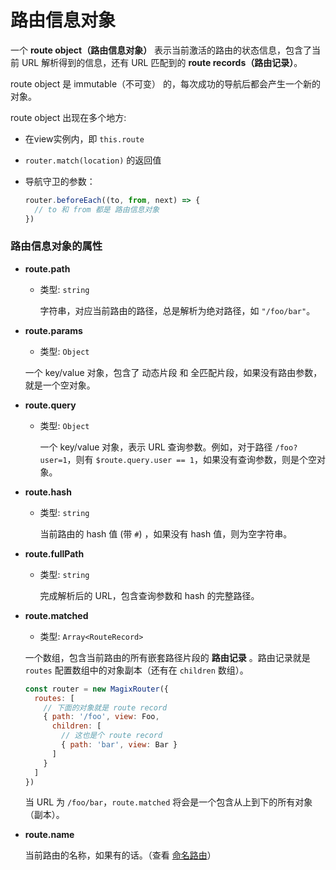 # 路由信息对象

一个 **route object（路由信息对象）** 表示当前激活的路由的状态信息，包含了当前 URL 解析得到的信息，还有 URL 匹配到的 **route records（路由记录）**。

route object 是 immutable（不可变） 的，每次成功的导航后都会产生一个新的对象。

route object 出现在多个地方:

- 在view实例内，即 `this.route`


- `router.match(location)` 的返回值

- 导航守卫的参数：

  ``` js
  router.beforeEach((to, from, next) => {
    // to 和 from 都是 路由信息对象
  })
  ```


### 路由信息对象的属性

- **route.path**

  - 类型: `string`

    字符串，对应当前路由的路径，总是解析为绝对路径，如 `"/foo/bar"`。

- **route.params**

  - 类型: `Object`

  一个 key/value 对象，包含了 动态片段 和 全匹配片段，如果没有路由参数，就是一个空对象。

- **route.query**

  - 类型: `Object`

    一个 key/value 对象，表示 URL 查询参数。例如，对于路径 `/foo?user=1`，则有 `$route.query.user == 1`，如果没有查询参数，则是个空对象。

- **route.hash**

  - 类型: `string`

    当前路由的 hash 值 (带 `#`) ，如果没有 hash 值，则为空字符串。

- **route.fullPath**

  - 类型: `string`

    完成解析后的 URL，包含查询参数和 hash 的完整路径。

- **route.matched**

  - 类型: `Array<RouteRecord>`

  一个数组，包含当前路由的所有嵌套路径片段的 **路由记录** 。路由记录就是 `routes` 配置数组中的对象副本（还有在 `children` 数组）。

  ``` js
  const router = new MagixRouter({
    routes: [
      // 下面的对象就是 route record
      { path: '/foo', view: Foo,
        children: [
          // 这也是个 route record
          { path: 'bar', view: Bar }
        ]
      }
    ]
  })
  ```

  当 URL 为 `/foo/bar`，`route.matched` 将会是一个包含从上到下的所有对象（副本）。

- **route.name**

  当前路由的名称，如果有的话。（查看 [命名路由](../essentials/named-routes.md)）
